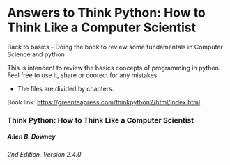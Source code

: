 # Answers to Think Python: How to Think Like a Computer Scientist
Back to basics - Doing the book to review some fundamentals in Computer Science and python

This is intendent to review the basics concepts of programming in python. Feel free to use it, share or coorect for any mistakes.

- The files are divided by chapters.

Book link: https://greenteapress.com/thinkpython2/html/index.html

### Think Python: How to Think Like a Computer Scientist
##### Allen B. Downey
###### 2nd Edition, Version 2.4.0

